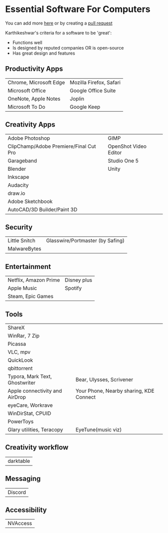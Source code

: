 # Essential Software For Computers

You can add more [here](https://github.com/Karthikeshwar1/Karthikeshwar1/issues) or by creating a [pull request](https://docs.github.com/en/desktop/contributing-and-collaborating-using-github-desktop/working-with-your-remote-repository-on-github-or-github-enterprise/creating-an-issue-or-pull-request)

Karthikeshwar's criteria for a software to be 'great':
* Functions well
* Is designed by reputed companies OR is open-source
* Has great design and features

## Productivity Apps

|                        |                         |
| ---------------------- | ----------------------- |
| Chrome, Microsoft Edge | Mozilla Firefox, Safari |
| Microsoft Office       | Google Office Suite     |
| OneNote, Apple Notes   | Joplin                  |
| Microsoft To Do        | Google Keep             |

## Creativity Apps

|                              |                       |
| ---------------------------- | --------------------- |
| Adobe Photoshop              | GIMP                  |
| ClipChamp/Adobe Premiere/Final Cut Pro | OpenShot Video Editor |
| Garageband                   | Studio One 5          |
| Blender                      | Unity                 |
| Inkscape                     |                       |
| Audacity                     |                       |
| draw.io                      |                       |
| Adobe Sketchbook             |                       |
| AutoCAD/3D Builder/Paint 3D  |                       |

## Security

|               |           |
| ------------- | --------- |
| Little Snitch | Glasswire/Portmaster (by Safing) |
| MalwareBytes  |           |

## Entertainment

|                       |             |
| --------------------- | ----------- |
| Netflix, Amazon Prime | Disney plus |
| Apple Music           | Spotify     |
| Steam, Epic Games     |             |

## Tools

|                                |                                         |
| ------------------------------ | --------------------------------------- |
| ShareX                         |                                         |
| WinRar, 7 Zip                  |                                         |
| Picassa                        |                                         |
| VLC, mpv                       |                                         |
| QuickLook                      |                                         |
| qbittorrent                    |                                         |
| Typora, Mark Text, Ghostwriter | Bear, Ulysses, Scrivener                |
| Apple connectivity and AirDrop | Your Phone, Nearby sharing, KDE Connect |
| eyeCare, Workrave              |                                         |
| WinDirStat, CPUID              |                                         |
| PowerToys                      |                                         |
| Glary utilities, Teracopy      |     EyeTune(music viz)                                    |

## Creativity workflow

|           |
| --------- |
| darktable |

## Messaging

|         |
| ------- |
| Discord |

## Accessibility

|          |
| -------- |
| NVAccess |
